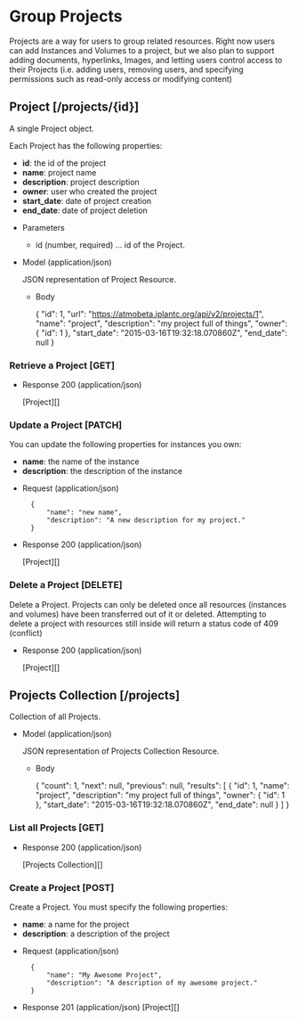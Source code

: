 # Group Projects
Projects are a way for users to group related resources.  Right now users can add Instances and Volumes to a project, but
 we also plan to support adding documents, hyperlinks, Images, and letting users control access to their
 Projects (i.e. adding users, removing users, and specifying permissions such as read-only access or modifying content)

## Project [/projects/{id}]
A single Project object.

Each Project has the following properties:

- **id**: the id of the project
- **name**: project name
- **description**: project description
- **owner**: user who created the project
- **start_date**: date of project creation
- **end_date**: date of project deletion

+ Parameters
    + id (number, required) ... id of the Project.
    
+ Model (application/json)

    JSON representation of Project Resource.

    + Body
    
        {
            "id": 1,
            "url": "https://atmobeta.iplantc.org/api/v2/projects/1",
            "name": "project",
            "description": "my project full of things",
            "owner": {
                "id": 1
            },
            "start_date": "2015-03-16T19:32:18.070860Z",
            "end_date": null
        }

### Retrieve a Project [GET]
+ Response 200 (application/json)

    [Project][]
        
### Update a Project [PATCH]
You can update the following properties for instances you own:
- **name**: the name of the instance
- **description**: the description of the instance

+ Request (application/json)
  
        {
            "name": "new name",
            "description": "A new description for my project."
        }

+ Response 200 (application/json)

    [Project][]
    
### Delete a Project [DELETE]
Delete a Project.  Projects can only be deleted once all resources (instances and volumes) have been transferred out of
 it or deleted.  Attempting to delete a project with resources still inside will return a status code of 409 (conflict)

+ Response 200 (application/json)

    [Project][]


## Projects Collection [/projects]
Collection of all Projects.

+ Model (application/json)

    JSON representation of Projects Collection Resource.

    + Body

        {
            "count": 1,
            "next": null,
            "previous": null,
            "results":
            [
                {
                    "id": 1,
                    "name": "project",
                    "description": "my project full of things",
                    "owner": {
                        "id": 1
                    },
                    "start_date": "2015-03-16T19:32:18.070860Z",
                    "end_date": null
                }
            ]
        }


### List all Projects [GET]
+ Response 200 (application/json)

    [Projects Collection][]

### Create a Project [POST]
Create a Project.  You must specify the following properties:
- **name**: a name for the project
- **description**: a description of the project

+ Request (application/json)

        {
            "name": "My Awesome Project",
            "description": "A description of my awesome project."
        }

+ Response 201 (application/json)
  [Project][]
